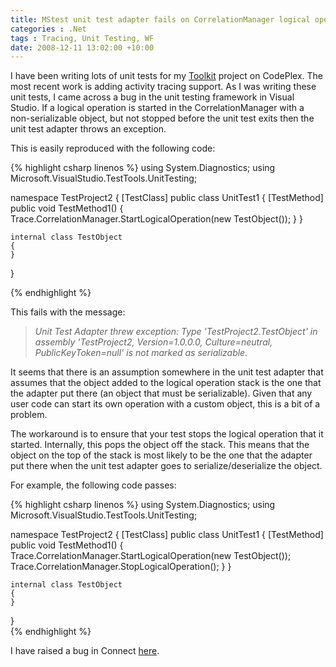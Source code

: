 ```yaml
---
title: MStest unit test adapter fails on CorrelationManager logical operation that isn't stopped
categories : .Net
tags : Tracing, Unit Testing, WF
date: 2008-12-11 13:02:00 +10:00
---
```


I have been writing lots of unit tests for my [Toolkit][0] project on CodePlex. The most recent work is adding activity tracing support. As I was writing these unit tests, I came across a bug in the unit testing framework in Visual Studio. If a logical operation is started in the CorrelationManager with a non-serializable object, but not stopped before the unit test exits then the unit test adapter throws an exception. 

This is easily reproduced with the following code: 

{% highlight csharp linenos %}
using System.Diagnostics; 
using Microsoft.VisualStudio.TestTools.UnitTesting; 
      
namespace TestProject2 
{ 
    [TestClass] 
    public class UnitTest1 
    { 
        [TestMethod] 
        public void TestMethod1() 
        { 
            Trace.CorrelationManager.StartLogicalOperation(new TestObject()); 
        } 
    } 
      
    internal class TestObject 
    { 
    } 
} 
    
{% endhighlight %}

This fails with the message: 

> _Unit Test Adapter threw exception: Type 'TestProject2.TestObject' in assembly 'TestProject2, Version=1.0.0.0, Culture=neutral, PublicKeyToken=null' is not marked as serializable._ 

It seems that there is an assumption somewhere in the unit test adapter that assumes that the object added to the logical operation stack is the one that the adapter put there (an object that must be serializable). Given that any user code can start its own operation with a custom object, this is a bit of a problem. 

The workaround is to ensure that your test stops the logical operation that it started. Internally, this pops the object off the stack. This means that the object on the top of the stack is most likely to be the one that the adapter put there when the unit test adapter goes to serialize/deserialize the object. 

For example, the following code passes: 

{% highlight csharp linenos %}
using System.Diagnostics; 
using Microsoft.VisualStudio.TestTools.UnitTesting; 
      
namespace TestProject2 
{ 
    [TestClass] 
    public class UnitTest1 
    { 
        [TestMethod] 
        public void TestMethod1() 
        { 
            Trace.CorrelationManager.StartLogicalOperation(new TestObject()); 
            Trace.CorrelationManager.StopLogicalOperation(); 
        } 
    } 
     
    internal class TestObject 
    { 
    } 
}     
{% endhighlight %}

I have raised a bug in Connect [here][1]. 

[0]: http://www.codeplex.com/Neovolve
[1]: https://connect.microsoft.com/VisualStudio/feedback/ViewFeedback.aspx?FeedbackID=387535
